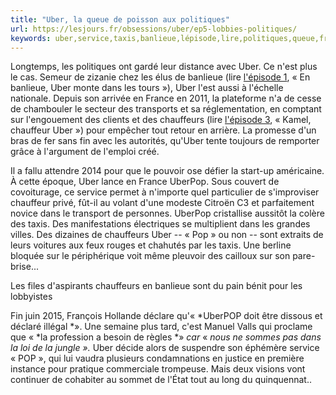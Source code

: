 ```yaml
---
title: "Uber, la queue de poisson aux politiques"
url: https://lesjours.fr/obsessions/uber/ep5-lobbies-politiques/
keywords: uber,service,taxis,banlieue,lépisode,lire,politiques,queue,france,uberpop,chauffeurs,poisson,pop
---
```

Longtemps, les politiques ont gardé leur distance avec Uber. Ce n'est plus le cas. Semeur de zizanie chez les élus de banlieue (lire [l'épisode 1](/obsessions/uber/ep1-tournee-banlieues/), « En banlieue, Uber monte dans les tours »), Uber l'est aussi à l'échelle nationale. Depuis son arrivée en France en 2011, la plateforme n'a de cesse de chambouler le secteur des transports et sa réglementation, en comptant sur l'engouement des clients et des chauffeurs (lire [l'épisode 3](/obsessions/uber/ep3-kamel/), « Kamel, chauffeur Uber ») pour empêcher tout retour en arrière. La promesse d'un bras de fer sans fin avec les autorités, qu'Uber tente toujours de remporter grâce à l'argument de l'emploi créé.

Il a fallu attendre 2014 pour que le pouvoir ose défier la start-up américaine. À cette époque, Uber lance en France UberPop. Sous couvert de covoiturage, ce service permet à n'importe quel particulier de s'improviser chauffeur privé, fût-il au volant d'une modeste Citroën C3 et parfaitement novice dans le transport de personnes. UberPop cristallise aussitôt la colère des taxis. Des manifestations électriques se multiplient dans les grandes villes. Des dizaines de chauffeurs Uber -- « Pop » ou non -- sont extraits de leurs voitures aux feux rouges et chahutés par les taxis. Une berline bloquée sur le périphérique voit même pleuvoir des cailloux sur son pare-brise...

Les files d'aspirants chauffeurs en banlieue sont du pain bénit pour les lobbyistes

Fin juin 2015, François Hollande déclare qu'« *UberPOP doit être dissous et déclaré illégal *». Une semaine plus tard, c'est Manuel Valls qui proclame que « *la profession a besoin de règles *» *car* « *nous ne sommes pas dans la loi de la jungle *»*.* Uber décide alors de suspendre son éphémère service « POP », qui lui vaudra plusieurs condamnations en justice en première instance pour pratique commerciale trompeuse. Mais deux visions vont continuer de cohabiter au sommet de l'État tout au long du quinquennat..
